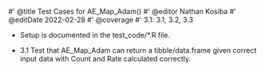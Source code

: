 #' @title Test Cases for AE_Map_Adam()
#' @editor Nathan Kosiba
#' @editDate 2022-02-28
#' @coverage
#' 3.1: 3.1, 3.2, 3.3


+ Setup is documented in the test_code/*.R file.

+ 3.1 Test that AE_Map_Adam can return a tibble/data.frame given correct input 
data with Count and Rate calculated correctly.

